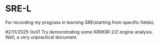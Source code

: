 # SRE-L
For recording my prograss in learning SRE(starting from specific fields).

#2/11/2025-0x01
  Try demonstrating some KIRIKIRI 2/Z engine analysis. Well, a very unpractical document.
